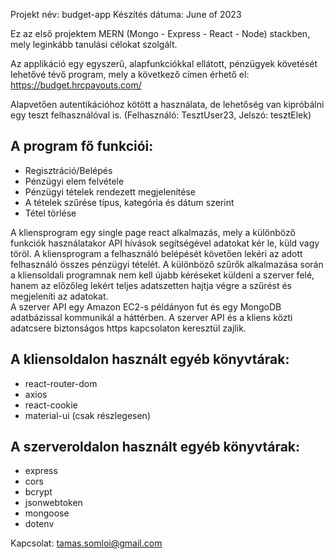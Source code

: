Projekt név: budget-app
Készítés dátuma: June of 2023

Ez az első projektem MERN (Mongo - Express - React - Node) stackben, mely leginkább tanulási célokat szolgált.

Az applikáció egy egyszerű, alapfunkciókkal ellátott, pénzügyek követését lehetővé tévő program, mely a következő címen érhető el: https://budget.hrcpayouts.com/

Alapvetően autentikációhoz kötött a használata, de lehetőség van kipróbálni egy teszt felhasználóval is.
(Felhasználó: TesztUser23, Jelszó: tesztElek)

A program fő funkciói:
----------------------
- Regisztráció/Belépés
- Pénzügyi elem felvétele
- Pénzügyi tételek rendezett megjelenítése
- A tételek szűrése típus, kategória és dátum szerint
- Tétel törlése

A kliensprogram egy single page react alkalmazás, mely a különböző funkciók használatakor API hívások segítségével adatokat kér le, küld vagy töröl. 
A kliensprogram a felhasználó belépését követően lekéri az adott felhasználó összes pénzügyi tételét. A különböző szűrők alkalmazása során a kliensoldali programnak nem kell újabb kéréseket küldeni a szerver felé, hanem az előzőleg lekért teljes adatszetten hajtja végre a szűrést és megjeleníti az adatokat.  
A szerver API egy Amazon EC2-s példányon fut és egy MongoDB adatbázissal kommunikál a háttérben. A szerver API és a kliens közti adatcsere biztonságos https kapcsolaton keresztül zajlik. 

A kliensoldalon használt egyéb könyvtárak:
------------------------------------------
- react-router-dom
- axios
- react-cookie
- material-ui (csak részlegesen)

A szerveroldalon használt egyéb könyvtárak:
-------------------------------------------
- express
- cors
- bcrypt
- jsonwebtoken
- mongoose
- dotenv


Kapcsolat: tamas.somloi@gmail.com

